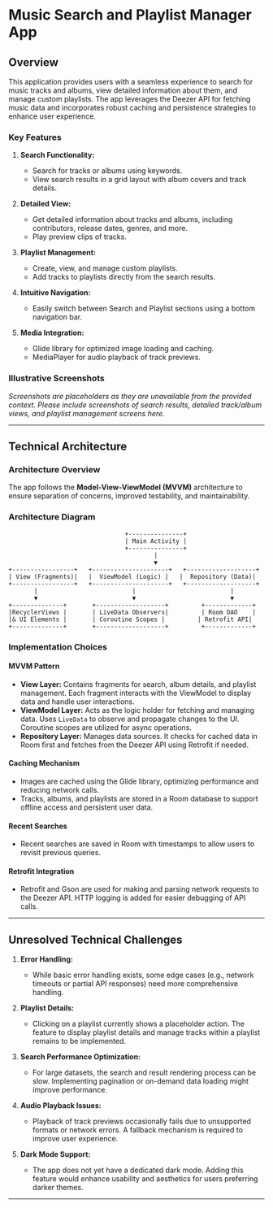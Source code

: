 # **Music Search and Playlist Manager App**

## **Overview**

This application provides users with a seamless experience to search for music tracks and albums, view detailed information about them, and manage custom playlists. The app leverages the Deezer API for fetching music data and incorporates robust caching and persistence strategies to enhance user experience.

### **Key Features**

1. **Search Functionality:**
   - Search for tracks or albums using keywords.
   - View search results in a grid layout with album covers and track details.

2. **Detailed View:**
   - Get detailed information about tracks and albums, including contributors, release dates, genres, and more.
   - Play preview clips of tracks.

3. **Playlist Management:**
   - Create, view, and manage custom playlists.
   - Add tracks to playlists directly from the search results.

4. **Intuitive Navigation:**
   - Easily switch between Search and Playlist sections using a bottom navigation bar.

5. **Media Integration:**
   - Glide library for optimized image loading and caching.
   - MediaPlayer for audio playback of track previews.

### **Illustrative Screenshots**
*Screenshots are placeholders as they are unavailable from the provided context. Please include screenshots of search results, detailed track/album views, and playlist management screens here.*

---

## **Technical Architecture**

### **Architecture Overview**

The app follows the **Model-View-ViewModel (MVVM)** architecture to ensure separation of concerns, improved testability, and maintainability.

### **Architecture Diagram**

```plaintext
                                +---------------+
                                | Main Activity |
                                +---------------+
                                        |
                                        ▼
+-----------------+   +---------------------+   +-------------------+
| View (Fragments)|   |  ViewModel (Logic) |   |  Repository (Data)|
+-----------------+   +---------------------+   +-------------------+
       |                          |                          |
       ▼                          ▼                          ▼
+--------------+       +-------------------+         +-------------+
|RecyclerViews |       | LiveData Observers|         | Room DAO    |
|& UI Elements |       | Coroutine Scopes |         | Retrofit API|
+--------------+       +-------------------+         +-------------+
```

### **Implementation Choices**

#### **MVVM Pattern**
- **View Layer:** Contains fragments for search, album details, and playlist management. Each fragment interacts with the ViewModel to display data and handle user interactions.
- **ViewModel Layer:** Acts as the logic holder for fetching and managing data. Uses `LiveData` to observe and propagate changes to the UI. Coroutine scopes are utilized for async operations.
- **Repository Layer:** Manages data sources. It checks for cached data in Room first and fetches from the Deezer API using Retrofit if needed.

#### **Caching Mechanism**
- Images are cached using the Glide library, optimizing performance and reducing network calls.
- Tracks, albums, and playlists are stored in a Room database to support offline access and persistent user data.

#### **Recent Searches**
- Recent searches are saved in Room with timestamps to allow users to revisit previous queries.

#### **Retrofit Integration**
- Retrofit and Gson are used for making and parsing network requests to the Deezer API. HTTP logging is added for easier debugging of API calls.

---

## **Unresolved Technical Challenges**

1. **Error Handling:**
   - While basic error handling exists, some edge cases (e.g., network timeouts or partial API responses) need more comprehensive handling.

2. **Playlist Details:**
   - Clicking on a playlist currently shows a placeholder action. The feature to display playlist details and manage tracks within a playlist remains to be implemented.

3. **Search Performance Optimization:**
   - For large datasets, the search and result rendering process can be slow. Implementing pagination or on-demand data loading might improve performance.

4. **Audio Playback Issues:**
   - Playback of track previews occasionally fails due to unsupported formats or network errors. A fallback mechanism is required to improve user experience.

5. **Dark Mode Support:**
   - The app does not yet have a dedicated dark mode. Adding this feature would enhance usability and aesthetics for users preferring darker themes.

---

